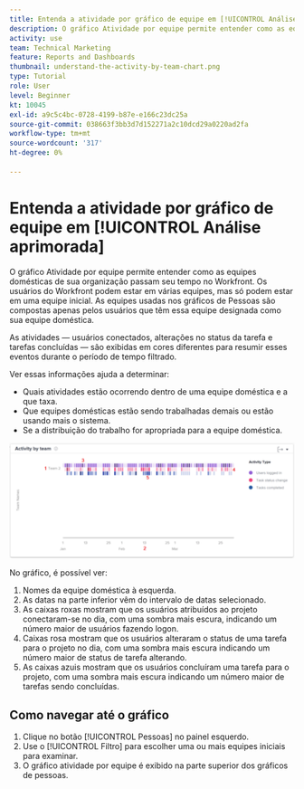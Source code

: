 ```yaml
---
title: Entenda a atividade por gráfico de equipe em [!UICONTROL Análise aprimorada]
description: O gráfico Atividade por equipe permite entender como as equipes domésticas de sua organização passam seu tempo no Workfront.
activity: use
team: Technical Marketing
feature: Reports and Dashboards
thumbnail: understand-the-activity-by-team-chart.png
type: Tutorial
role: User
level: Beginner
kt: 10045
exl-id: a9c5c4bc-0728-4199-b87e-e166c23dc25a
source-git-commit: 038663f3bb3d7d152271a2c10dcd29a0220ad2fa
workflow-type: tm+mt
source-wordcount: '317'
ht-degree: 0%

---
```


# Entenda a atividade por gráfico de equipe em [!UICONTROL Análise aprimorada]

O gráfico Atividade por equipe permite entender como as equipes domésticas de sua organização passam seu tempo no Workfront. Os usuários do Workfront podem estar em várias equipes, mas só podem estar em uma equipe inicial. As equipes usadas nos gráficos de Pessoas são compostas apenas pelos usuários que têm essa equipe designada como sua equipe doméstica.

As atividades — usuários conectados, alterações no status da tarefa e tarefas concluídas — são exibidas em cores diferentes para resumir esses eventos durante o período de tempo filtrado.

Ver essas informações ajuda a determinar:

* Quais atividades estão ocorrendo dentro de uma equipe doméstica e a que taxa.
* Que equipes domésticas estão sendo trabalhadas demais ou estão usando mais o sistema.
* Se a distribuição do trabalho for apropriada para a equipe doméstica.

![Uma imagem que mostra uma atividade por gráfico de equipe com números nas áreas descritas nos marcadores abaixo](assets/section-3-1.png)

No gráfico, é possível ver:

1. Nomes da equipe doméstica à esquerda.
1. As datas na parte inferior vêm do intervalo de datas selecionado.
1. As caixas roxas mostram que os usuários atribuídos ao projeto conectaram-se no dia, com uma sombra mais escura, indicando um número maior de usuários fazendo logon.
1. Caixas rosa mostram que os usuários alteraram o status de uma tarefa para o projeto no dia, com uma sombra mais escura indicando um número maior de status de tarefa alterando.
1. As caixas azuis mostram que os usuários concluíram uma tarefa para o projeto, com uma sombra mais escura indicando um número maior de tarefas sendo concluídas.

## Como navegar até o gráfico

1. Clique no botão [!UICONTROL Pessoas] no painel esquerdo.
1. Use o [!UICONTROL Filtro] para escolher uma ou mais equipes iniciais para examinar.
1. O gráfico atividade por equipe é exibido na parte superior dos gráficos de pessoas.
